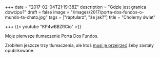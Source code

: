 +++
date = "2017-02-04T21:19:38Z"
description = "Gdzie jest granica dowcipu?"
draft = false
image = "/images/2017/porta-dos-fundos-o-mundo-ta-chato.jpg"
tags = ["raptularz", "że jak?"]
title = "Cholerny świat"

+++
{{< youtube "KP4wBBZRCio" >}}

Moje pierwsze tłumaczenie Porta Dos Fundos.
<!--more-->

Zrobiłem jeszcze trzy tłumaczenia, ale ktoś [musi je
przejrzeć](/2017/02/jak-dodac-napisy-na-youtube/) żeby zostały opublikowane.
